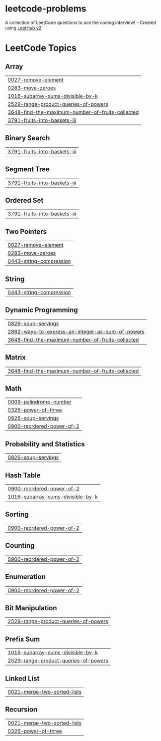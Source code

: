 # leetcode-problems
A collection of LeetCode questions to ace the coding interview! - Created using [LeetHub v2](https://github.com/arunbhardwaj/LeetHub-2.0)

<!---LeetCode Topics Start-->
# LeetCode Topics
## Array
|  |
| ------- |
| [0027-remove-element](https://github.com/manasa-mns/leetcode-problems/tree/master/0027-remove-element) |
| [0283-move-zeroes](https://github.com/manasa-mns/leetcode-problems/tree/master/0283-move-zeroes) |
| [1016-subarray-sums-divisible-by-k](https://github.com/manasa-mns/leetcode-problems/tree/master/1016-subarray-sums-divisible-by-k) |
| [2529-range-product-queries-of-powers](https://github.com/manasa-mns/leetcode-problems/tree/master/2529-range-product-queries-of-powers) |
| [3648-find-the-maximum-number-of-fruits-collected](https://github.com/manasa-mns/leetcode-problems/tree/master/3648-find-the-maximum-number-of-fruits-collected) |
| [3791-fruits-into-baskets-iii](https://github.com/manasa-mns/leetcode-problems/tree/master/3791-fruits-into-baskets-iii) |
## Binary Search
|  |
| ------- |
| [3791-fruits-into-baskets-iii](https://github.com/manasa-mns/leetcode-problems/tree/master/3791-fruits-into-baskets-iii) |
## Segment Tree
|  |
| ------- |
| [3791-fruits-into-baskets-iii](https://github.com/manasa-mns/leetcode-problems/tree/master/3791-fruits-into-baskets-iii) |
## Ordered Set
|  |
| ------- |
| [3791-fruits-into-baskets-iii](https://github.com/manasa-mns/leetcode-problems/tree/master/3791-fruits-into-baskets-iii) |
## Two Pointers
|  |
| ------- |
| [0027-remove-element](https://github.com/manasa-mns/leetcode-problems/tree/master/0027-remove-element) |
| [0283-move-zeroes](https://github.com/manasa-mns/leetcode-problems/tree/master/0283-move-zeroes) |
| [0443-string-compression](https://github.com/manasa-mns/leetcode-problems/tree/master/0443-string-compression) |
## String
|  |
| ------- |
| [0443-string-compression](https://github.com/manasa-mns/leetcode-problems/tree/master/0443-string-compression) |
## Dynamic Programming
|  |
| ------- |
| [0826-soup-servings](https://github.com/manasa-mns/leetcode-problems/tree/master/0826-soup-servings) |
| [2882-ways-to-express-an-integer-as-sum-of-powers](https://github.com/manasa-mns/leetcode-problems/tree/master/2882-ways-to-express-an-integer-as-sum-of-powers) |
| [3648-find-the-maximum-number-of-fruits-collected](https://github.com/manasa-mns/leetcode-problems/tree/master/3648-find-the-maximum-number-of-fruits-collected) |
## Matrix
|  |
| ------- |
| [3648-find-the-maximum-number-of-fruits-collected](https://github.com/manasa-mns/leetcode-problems/tree/master/3648-find-the-maximum-number-of-fruits-collected) |
## Math
|  |
| ------- |
| [0009-palindrome-number](https://github.com/manasa-mns/leetcode-problems/tree/master/0009-palindrome-number) |
| [0326-power-of-three](https://github.com/manasa-mns/leetcode-problems/tree/master/0326-power-of-three) |
| [0826-soup-servings](https://github.com/manasa-mns/leetcode-problems/tree/master/0826-soup-servings) |
| [0900-reordered-power-of-2](https://github.com/manasa-mns/leetcode-problems/tree/master/0900-reordered-power-of-2) |
## Probability and Statistics
|  |
| ------- |
| [0826-soup-servings](https://github.com/manasa-mns/leetcode-problems/tree/master/0826-soup-servings) |
## Hash Table
|  |
| ------- |
| [0900-reordered-power-of-2](https://github.com/manasa-mns/leetcode-problems/tree/master/0900-reordered-power-of-2) |
| [1016-subarray-sums-divisible-by-k](https://github.com/manasa-mns/leetcode-problems/tree/master/1016-subarray-sums-divisible-by-k) |
## Sorting
|  |
| ------- |
| [0900-reordered-power-of-2](https://github.com/manasa-mns/leetcode-problems/tree/master/0900-reordered-power-of-2) |
## Counting
|  |
| ------- |
| [0900-reordered-power-of-2](https://github.com/manasa-mns/leetcode-problems/tree/master/0900-reordered-power-of-2) |
## Enumeration
|  |
| ------- |
| [0900-reordered-power-of-2](https://github.com/manasa-mns/leetcode-problems/tree/master/0900-reordered-power-of-2) |
## Bit Manipulation
|  |
| ------- |
| [2529-range-product-queries-of-powers](https://github.com/manasa-mns/leetcode-problems/tree/master/2529-range-product-queries-of-powers) |
## Prefix Sum
|  |
| ------- |
| [1016-subarray-sums-divisible-by-k](https://github.com/manasa-mns/leetcode-problems/tree/master/1016-subarray-sums-divisible-by-k) |
| [2529-range-product-queries-of-powers](https://github.com/manasa-mns/leetcode-problems/tree/master/2529-range-product-queries-of-powers) |
## Linked List
|  |
| ------- |
| [0021-merge-two-sorted-lists](https://github.com/manasa-mns/leetcode-problems/tree/master/0021-merge-two-sorted-lists) |
## Recursion
|  |
| ------- |
| [0021-merge-two-sorted-lists](https://github.com/manasa-mns/leetcode-problems/tree/master/0021-merge-two-sorted-lists) |
| [0326-power-of-three](https://github.com/manasa-mns/leetcode-problems/tree/master/0326-power-of-three) |
<!---LeetCode Topics End-->